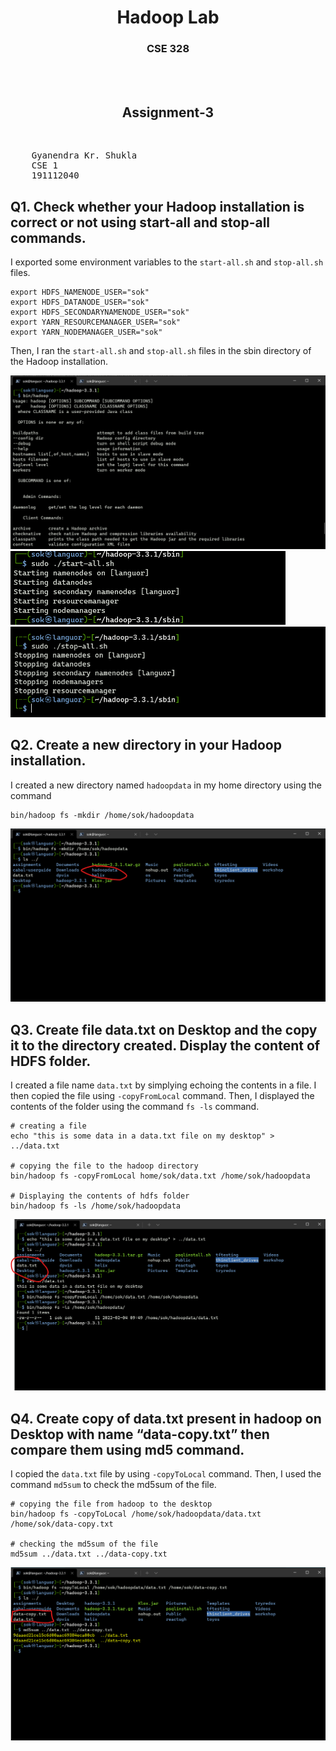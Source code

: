 <div>
    <center>
        <h1>
            Hadoop Lab
        </h1>
        <h3>
            CSE 328
        </h3>
    </center>
    <br>
    <br>
    <center>
        <h2>
            Assignment-3
        </h2>
        <br>
    </center>
</div>



<pre>
    Gyanendra Kr. Shukla
    CSE 1
    191112040
</pre>


## Q1. Check whether your Hadoop installation is correct or not using start-all and stop-all commands.

I exported some environment variables to the `start-all.sh` and `stop-all.sh` files.

```
export HDFS_NAMENODE_USER="sok"
export HDFS_DATANODE_USER="sok"
export HDFS_SECONDARYNAMENODE_USER="sok"
export YARN_RESOURCEMANAGER_USER="sok"
export YARN_NODEMANAGER_USER="sok"
```

Then, I ran the `start-all.sh` and `stop-all.sh` files in 
the sbin directory of the Hadoop installation.

![](./hadoopinstall.png)
![](./startall.png)
![](./stopall.png)

## Q2. Create a new directory in your Hadoop installation.
I created a new directory named `hadoopdata` in my home directory 
using the command
```
bin/hadoop fs -mkdir /home/sok/hadoopdata
```
![](./newdir.png)

## Q3. Create file data.txt on Desktop and the copy it to the directory created. Display the content of HDFS folder.

I created a file name `data.txt` by simplying echoing the contents in a file. I then copied the file using `-copyFromLocal` command. Then, I displayed the contents of the folder using the command `fs -ls` command.

```
# creating a file
echo "this is some data in a data.txt file on my desktop" > ../data.txt

# copying the file to the hadoop directory
bin/hadoop fs -copyFromLocal home/sok/data.txt /home/sok/hadoopdata 

# Displaying the contents of hdfs folder
bin/hadoop fs -ls /home/sok/hadoopdata
```
![](./copying.png)

## Q4. Create copy of data.txt present in hadoop on Desktop with name “data-copy.txt” then compare them using md5 command.

I copied the `data.txt` file by using `-copyToLocal` command. Then, I used the command `md5sum` to check the md5sum of the file.

```
# copying the file from hadoop to the desktop
bin/hadoop fs -copyToLocal /home/sok/hadoopdata/data.txt /home/sok/data-copy.txt

# checking the md5sum of the file
md5sum ../data.txt ../data-copy.txt
```
![](./matching.png)